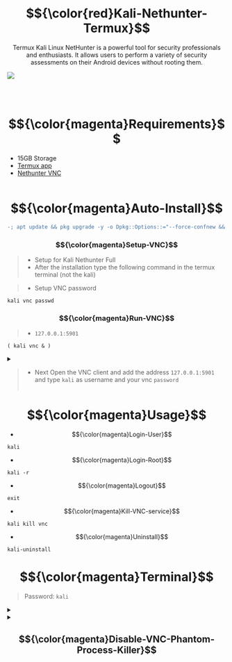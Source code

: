 # <h1 align="center">$${\color{red}Kali-Nethunter-Termux}$$
 </h1>
 
<p align="center">Termux Kali Linux NetHunter is a powerful tool for security professionals and enthusiasts. It allows users to perform a variety of security assessments on their Android devices without rooting them.</p>

<img width="auto" height="auto" src="https://github.com/xiv3r/Kali-Linux-Termux/blob/main/kali_nethunter/NHGui.jpg">

<br></br>

# $${\color{magenta}Requirements}$$
- 15GB Storage
- [Termux app](https://f-droid.org/repo/com.termux_1002.apk)
- [Nethunter VNC](https://store.nethunter.com/repo/com.offsec.nethunter.kex_11525001.apk)
<br></br>

# $${\color{magenta}Auto-Install}$$
```diff
-; apt update && pkg upgrade -y -o Dpkg::Options::="--force-confnew && pkg install wget -y && clear && wget -qO install.sh https://raw.githubusercontent.com/xiv3r/Kali-Linux-Termux/refs/heads/main/kali_nethunter/install.sh && chmod +x install.sh && bash install.sh && kali
```
### $${\color{magenta}Setup-VNC}$$
> - Setup for Kali Nethunter Full
> - After the installation type the following command in the termux terminal (not the kali)

> - Setup VNC password
```
kali vnc passwd
```
### $${\color{magenta}Run-VNC}$$
> - `127.0.0.1:5901`
```
( kali vnc & )
```
<details><summary></summary>
<img width="auto" height="auto" src="https://github.com/xiv3r/Kali-Linux-Termux/blob/main/kali_nethunter/vncsetup.png">
</details>

> - Next Open the VNC client and add the address `127.0.0.1:5901` and type `kali` as username and your vnc `password`
<br></br>

# $${\color{magenta}Usage}$$
- $${\color{magenta}Login-User}$$
```
kali
```
- $${\color{magenta}Login-Root}$$
```
kali -r
```
- $${\color{magenta}Logout}$$
```
exit
```
- $${\color{magenta}Kill-VNC-service}$$
```
kali kill vnc
```
- $${\color{magenta}Uninstall}$$
```
kali-uninstall
```

# $${\color{magenta}Terminal}$$
> Password: `kali`
<details><summary></summary> 
<img width="auto" height="auto" src="https://github.com/xiv3r/Kali-Linux-Termux/blob/main/kali_nethunter/nhterm.png">
</details>

<details><summary>

## $${\color{magenta}Disable-VNC-Phantom-Process-Killer}$$
</summary>
 
> " Process completed (signal 9) - press Enter "
> 
- Download [Shizuku](https://github.com/RikkaApps/Shizuku/releases) and [Ashell](https://github.com/DP-Hridayan/aShellYou/releases) then enable developer options wireless debugging mode through shizuku and pair the key from the notification
- Permit ashell from shizuku settings 
- Paste the adb commands below on ashell

- Execute the commands below, These commands will disable the phantom process killer:
```
adb shell /system/bin/device_config set_sync_disabled_for_tests persistent
```
```
adb shell /system/bin/device_config put activity_manager max_phantom_processes 2147483647
```
```
adb shell settings put global settings_enable_monitor_phantom_procs false
```
- To verify:
```
adb shell /system/bin/dumpsys activity settings | grep max_phantom_processes
```
```
adb shell /system/bin/device_config get activity_manager max_phantom_processes
```
</details>
